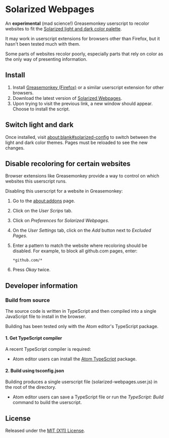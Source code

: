 # Solarized Webpages

An **experimental** (mad science!) Greasemonkey userscript to recolor websites
to fit the
[Solarized light and dark color palette](http://ethanschoonover.com/solarized).

It may work in userscript extensions for browsers other than Firefox, but it
hasn't been tested much with them.

Some parts of websites recolor poorly, especially parts that rely on color as
the only way of presenting information.

## Install

1. Install
   [Greasemonkey (Firefox)](https://addons.mozilla.org/en-US/firefox/addon/greasemonkey/)
   or a similar userscript extension for other browsers.
2. Download the latest version of
   [Solarized Webpages](https://github.com/tyost/solarized-webpages/raw/master/solarized-webpages.user.js).
3. Upon trying to visit the previous link, a new window should appear.
   Choose to install the script.

## Switch light and dark

Once installed, visit
[about:blank#solarized-config](about:blank#solarized-config)
to switch between the light and dark color themes. Pages must be reloaded
to see the new changes.

## Disable recoloring for certain websites

Browser extensions like Greasemonkey provide a way to control on which
websites this userscript runs.

Disabling this userscript for a website in Greasemonkey:
1. Go to the [about:addons](about:addons) page.
2. Click on the _User Scrips_ tab.
3. Click on _Preferences_ for _Solarized Webpages_.
4. On the _User Settings_ tab, click on the _Add_ button next
   to _Excluded Pages_.
5. Enter a pattern to match the website where recoloring should be disabled.
   For example, to block all github.com pages, enter:

    ```*github.com/*```

6. Press _Okay_ twice.

## Developer information

### Build from source

The source code is written in TypeScript and then compiled into a single
JavaScript file to install in the browser.

Building has been tested only with the Atom editor's TypeScript package.

#### 1. Get TypeScript compiler

A recent TypeScript compiler is required:

* Atom editor users can install the
[Atom TypeScript](https://atom.io/packages/atom-typescript)
package.

#### 2. Build using tsconfig.json

Building produces a single userscript file (solarized-webpages.user.js)
in the root of the directory.

* Atom editor users can save a TypeScript file or run the _TypeScript: Build_
  command to build the userscript.

## License

Released under the
[MIT (X11) License](https://github.com/tyost/solarized-webpages/blob/master/LICENSE).
